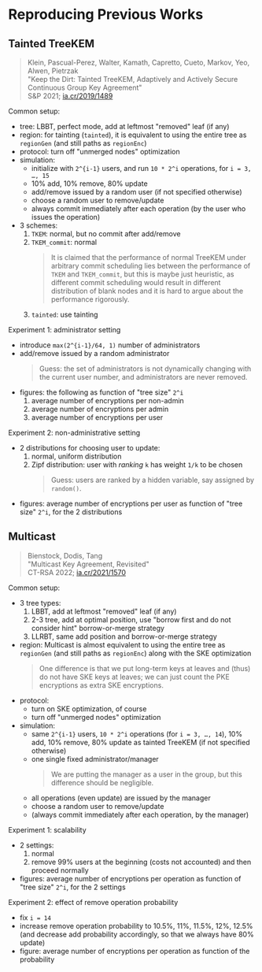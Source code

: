 # Reproducing Previous Works

## Tainted TreeKEM

> Klein, Pascual-Perez, Walter, Kamath, Capretto, Cueto, Markov, Yeo, Alwen, Pietrzak
> \
> "Keep the Dirt: Tainted TreeKEM, Adaptively and Actively Secure Continuous Group Key Agreement"
> \
> S&P 2021; [ia.cr/2019/1489](https://eprint.iacr.org/2019/1489)

Common setup:
- tree: LBBT, perfect mode, add at leftmost "removed" leaf (if any)
- region: for tainting (`tainted`), it is equivalent to using the entire tree as `regionGen` (and still paths as `regionEnc`)
- protocol: turn off "unmerged nodes" optimization
- simulation:
  - initialize with `2^{i-1}` users, and run `10 * 2^i` operations, for `i = 3, …, 15`
  - 10% add, 10% remove, 80% update
  - add/remove issued by a random user (if not specified otherwise)
  - choose a random user to remove/update
  - always commit immediately after each operation (by the user who issues the operation)
- 3 schemes:
  01. `TKEM`: normal, but no commit after add/remove
  01. `TKEM_commit`: normal
      > It is claimed that the performance of normal TreeKEM under arbitrary commit scheduling lies between the performance of `TKEM` and `TKEM_commit`, but this is maybe just heuristic, as different commit scheduling would result in different distribution of blank nodes and it is hard to argue about the performance rigorously.
  01. `tainted`: use tainting

Experiment 1: administrator setting
- introduce `max(2^{i-1}/64, 1)` number of administrators
- add/remove issued by a random administrator
  > Guess: the set of administrators is not dynamically changing with the current user number, and administrators are never removed.
- figures: the following as function of "tree size" `2^i`
  01. average number of encryptions per non-admin
  01. average number of encryptions per admin
  01. average number of encryptions per user

Experiment 2: non-administrative setting
- 2 distributions for choosing user to update:
  01. normal, uniform distribution
  01. Zipf distribution: user with *ranking* `k` has weight `1/k` to be chosen
      > Guess: users are ranked by a hidden variable, say assigned by `random()`.
- figures: average number of encryptions per user as function of "tree size" `2^i`, for the 2 distributions

## Multicast

> Bienstock, Dodis, Tang
> \
> "Multicast Key Agreement, Revisited"
> \
> CT-RSA 2022; [ia.cr/2021/1570](https://eprint.iacr.org/2021/1570)

Common setup:
- 3 tree types:
  01. LBBT, add at leftmost "removed" leaf (if any)
  01. 2-3 tree, add at optimal position, use "borrow first and do not consider hint" borrow-or-merge strategy
  01. LLRBT, same add position and borrow-or-merge strategy
- region: Multicast is almost equivalent to using the entire tree as `regionGen` (and still paths as `regionEnc`) along with the SKE optimization
  > One difference is that we put long-term keys at leaves and (thus) do not have SKE keys at leaves; we can just count the PKE encryptions as extra SKE encryptions.
- protocol:
  - turn on SKE optimization, of course
  - turn off "unmerged nodes" optimization
- simulation:
  - same `2^{i-1}` users, `10 * 2^i` operations (for `i = 3, …, 14`), 10% add, 10% remove, 80% update as tainted TreeKEM (if not specified otherwise)
  - one single fixed administrator/manager
    > We are putting the manager as a user in the group, but this difference should be negligible.
  - all operations (even update) are issued by the manager
  - choose a random user to remove/update
  - (always commit immediately after each operation, by the manager)

Experiment 1: scalability
- 2 settings:
  01. normal
  01. remove 99% users at the beginning (costs not accounted) and then proceed normally
- figures: average number of encryptions per operation as function of "tree size" `2^i`, for the 2 settings

Experiment 2: effect of remove operation probability
- fix `i = 14`
- increase remove operation probability to 10.5%, 11%, 11.5%, 12%, 12.5% (and decrease add probability accordingly, so that we always have 80% update)
- figure: average number of encryptions per operation as function of the probability
